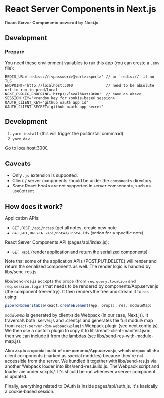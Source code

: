 # React Server Components in Next.js

React Server Components powered by Next.js.

## Development
### Prepare

You need these environment variables to run this app (you can create a `.env` file):

```
REDIS_URL='rediss://:<password>@<url>:<port>' // or `redis://` if no TLS
ENDPOINT='http://localhost:3000'              // need to be absolute url to run in prod/local
NEXT_PUBLIC_ENDPOINT='http://localhost:3000'  // same as above
SESSION_KEY='<random key for cookie-based session>'
OAUTH_CLIENT_KEY='github oauth app id'
OAUTH_CLIENT_SECRET='github oauth app secret'
```

## Development

1. `yarn install` (this will trigger the postinstall command)
2. `yarn dev`

Go to localhost:3000.

## Caveats

- Only `.js` extension is supported.
- Client / server components should be under the `components` directory.
- Some React hooks are not supported in server components, such as `useContext`.

## How does it work?

Application APIs:
- `GET,POST /api/notes` (get all notes, create new note)
- `GET,PUT,DELETE /api/notes/<note_id>` (action for a specific note)

React Server Components API (pages/api/index.js):
- `GET /api` (render application and return the serialized components)

Note that some of the application APIs (POST,PUT,DELETE) will render and return the serialized components as well. The render logic is handled by libs/send-res.js.

libs/send-res.js accepts the props (from `req.query.location` and `req.session.login`) that needs to be rendered by components/App.server.js (the component tree entry). It then renders the tree and stream it to `res` using:

```js
pipeToNodeWritable(React.createElement(App, props), res, moduleMap)
```

`moduleMap` is generated by client-side Webpack (in our case, Next.js). It traversals both .server.js and .client.js and generates the full module map from `react-server-dom-webpack/plugin` Webpack plugin (see next.config.js). 
We then use a custom plugin to copy it to libs/react-client-manifest.json, then we can include it from the lambdas (see libs/send-res-with-module-map.js).

Also `App` is a special build of components/App.server.js, which stripes all the client components (marked as special modules) because they're not accessible from the server. We bundled it together with libs/send-res.js via another Webpack loader into libs/send-res.build.js. The Webpack script and loader are under scripts/. It's should be run whenever a server component is updated.

Finally, everything related to OAuth is inside pages/api/auth.js. It's basically a cookie-based session.
